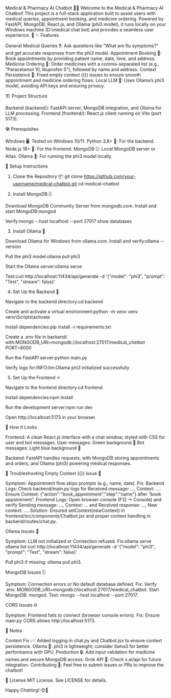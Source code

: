 Medical & Pharmacy AI Chatbot 🤖💊
Welcome to the Medical & Pharmacy AI Chatbot! This project is a full-stack application built to assist users with medical queries, appointment booking, and medicine ordering. Powered by FastAPI, MongoDB, React.js, and Ollama (phi3 model), it runs locally on your Windows machine (D:\medical chat bot) and provides a seamless user experience. 🚀
✨ Features

General Medical Queries ❓: Ask questions like "What are flu symptoms?" and get accurate responses from the phi3 model.
Appointment Booking 📅: Book appointments by providing patient name, date, time, and address.
Medicine Ordering 💊: Order medicines with a comma-separated list (e.g., "Paracetamol 10, Ibuprofen 5"), followed by name and address.
Context Persistence 🔄: Fixed empty context ({}) issues to ensure smooth appointment and medicine ordering flows.
Local LLM 🧠: Uses Ollama’s phi3 model, avoiding API keys and ensuring privacy.

🏗️ Project Structure

Backend (backend/): FastAPI server, MongoDB integration, and Ollama for LLM processing.
Frontend (frontend/): React.js client running on Vite (port 5173).

🛠️ Prerequisites

Windows 🖥️: Tested on Windows 10/11.
Python 3.8+ 🐍: For the backend.
Node.js 18+ 🚀: For the frontend.
MongoDB 🗄️: Local MongoDB server or Atlas.
Ollama 🤖: For running the phi3 model locally.

🚀 Setup Instructions
1. Clone the Repository 📦
git clone https://github.com/your-username/medical-chatbot.git
cd medical-chatbot

2. Install MongoDB 🗄️

Download MongoDB Community Server from mongodb.com.
Install and start MongoDB:mongod


Verify:mongo --host localhost --port 27017
show databases



3. Install Ollama 🤖

Download Ollama for Windows from ollama.com.
Install and verify:ollama --version


Pull the phi3 model:ollama pull phi3


Start the Ollama server:ollama serve


Test:curl http://localhost:11434/api/generate -d '{"model": "phi3", "prompt": "Test", "stream": false}'



4. Set Up the Backend 🐍

Navigate to the backend directory:cd backend


Create and activate a virtual environment:python -m venv venv
venv\Scripts\activate


Install dependencies:pip install -r requirements.txt


Create a .env file in backend/ with:MONGODB_URI=mongodb://localhost:27017/medical_chatbot
PORT=8000


Run the FastAPI server:python main.py


Verify logs for:INFO:llm:Ollama phi3 initialized successfully



5. Set Up the Frontend ⚛️

Navigate to the frontend directory:cd frontend


Install dependencies:npm install


Run the development server:npm run dev


Open http://localhost:5173 in your browser.

🎨 How It Looks

Frontend: A clean React.js interface with a chat window, styled with CSS for user and bot messages.
User messages: Green background 🌟
Bot messages: Light blue background 💬


Backend: FastAPI handles requests, with MongoDB storing appointments and orders, and Ollama (phi3) powering medical responses.

🐛 Troubleshooting
Empty Context ({}) Issue 🔄

Symptom: Appointment flow skips prompts (e.g., name, date).
Fix:
Backend Logs: Check backend/main.py logs for Received message: ..., Context: .... Ensure Context: {"action":"book_appointment","step":"name"} after “book appointment”.
Frontend Logs: Open browser console (F12 → Console) and verify Sending message: ..., Context: ... and Received response: ..., New context: ....
Solution: Ensured setContext(newContext) in frontend/src/components/Chatbot.jsx and proper context handling in backend/routes/chat.py.



Ollama Issues 🤖

Symptom: LLM not initialized or Connection refused.
Fix:ollama serve
ollama list
curl http://localhost:11434/api/generate -d '{"model": "phi3", "prompt": "Test", "stream": false}'


Pull phi3 if missing: ollama pull phi3.

MongoDB Issues 🗄️

Symptom: Connection errors or No default database defined.
Fix:
Verify .env: MONGODB_URI=mongodb://localhost:27017/medical_chatbot.
Start MongoDB: mongod.
Test: mongo --host localhost --port 27017.



CORS Issues 🌐

Symptom: Frontend fails to connect (browser console errors).
Fix: Ensure main.py CORS allows http://localhost:5173.

📝 Notes

Context Fix ✅: Added logging in chat.py and Chatbot.jsx to ensure context persistence.
Ollama 🧠: phi3 is lightweight; consider llama3 for better performance with GPU.
Production 🔒: Add input validation for medicine names and secure MongoDB access.
Grok API 🌟: Check x.ai/api for future integration.
Contributing 🤝: Feel free to submit issues or PRs to improve the chatbot!

📜 License
MIT License. See LICENSE for details.

Happy Chatting! 😊💉
